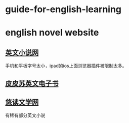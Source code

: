 # guide-for-english-learning

# english novel website
## [英文小说网](http://novel.tingroom.com/)

手机和平板字号太小，ipad的ios上面浏览器插件被限制太多。

## [皮皮苏英文电子书](http://www.pipisu.com/)

## [悠读文学网](https://www.yooread.net/7/)

有稀有部分英文小说
